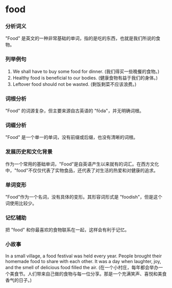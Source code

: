# food

### 分析词义

  

"Food" 是英文的一种非常基础的单词，指的是吃的东西，也就是我们所说的食物。

  

### 列举例句

  

1.  We shall have to buy some food for dinner. (我们得买一些晚餐的食物。)
2.  Healthy food is beneficial to our bodies. (健康食物有益于我们的身体。)
3.  Leftover food should not be wasted. (剩饭剩菜不应该浪费。)

  

### 词根分析

  

"Food" 的词源复杂，但主要来源自古英语的 "fōda"，并无明确词根。

  

### 词缀分析

  

"Food" 是一个单一的单词，没有前缀或后缀，也没有清晰的词根。

  

### 发展历史和文化背景

  

作为一个常用的基础单词，"Food"是自英语产生以来就有的词汇。在西方文化中，"food"不仅仅代表了实物食品，还代表了对生活的热爱和对健康的追求。

  

### 单词变形

  

"Food"作为一个名词，没有具体的变形。其形容词形式是 "foodish"，但是这个词使用比较少。

  

### 记忆辅助

  

把 "food" 和你最喜欢的食物联系在一起，这样会有利于记忆。

  

### 小故事

  

In a small village, a food festival was held every year. People brought their homemade food to share with each other. It was a day when laughter, joy, and the smell of delicious food filled the air. (在一个小村庄，每年都会举办一个美食节。人们带来自己做的食物与每一位分享。那是一个充满笑声、喜悦和美食香气的日子。)
